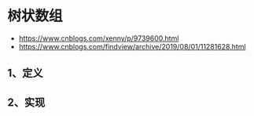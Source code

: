 # 树状数组

- https://www.cnblogs.com/xenny/p/9739600.html
- https://www.cnblogs.com/findview/archive/2019/08/01/11281628.html

## 1、定义

## 2、实现



